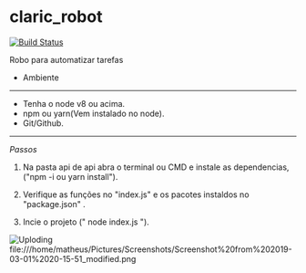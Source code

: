 # claric_robot
[![Build Status](https://travis-ci.org/matheusrcruz/claric_robot.svg?branch=master)](https://travis-ci.org/matheusrcruz/claric_robot)


Robo para automatizar tarefas 

* Ambiente
___________________________
* Tenha o node v8 ou acima.
* npm ou yarn(Vem instalado no node).
* Git/Github.
____________________________
*Passos*
 1) Na pasta api de api abra o terminal ou CMD e instale as dependencias, ("npm -i ou yarn install").

 2) Verifique as funções no "index.js" e os pacotes instaldos no "package.json" .

 3) Incie o projeto (" node index.js "). 
 
![Uploding  file:///home/matheus/Pictures/Screenshots/Screenshot%20from%202019-03-01%2020-15-51_modified.png]()
 
 
 


